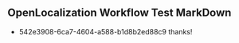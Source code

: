 ## OpenLocalization Workflow Test MarkDown
* 542e3908-6ca7-4604-a588-b1d8b2ed88c9 thanks!

<!--HONumber=Sep16_HO1-->


